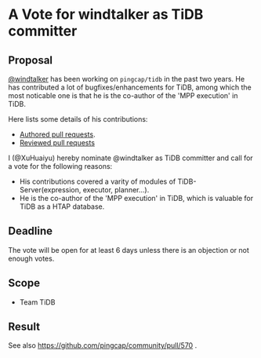 # A Vote for windtalker as TiDB committer

## Proposal

[@windtalker](https://github.com/windtalker) has been working on `pingcap/tidb` in the past two years. He has contributed a lot of bugfixes/enhancements for TiDB, among which the most noticable one is that he is the co-author of the 'MPP execution' in TiDB.

Here lists some details of his contributions:

* [Authored pull requests](https://github.com/pingcap/tidb/pulls?q=is%3Apr+author%3Awindtalker+is%3Aclosed).
* [Reviewed pull requests](https://github.com/pingcap/tidb/pulls?q=is%3Apr+reviewed-by%3Awindtalker)

I (@XuHuaiyu) hereby nominate @windtalker as TiDB committer and call for a vote for the following reasons:

* His contributions covered a varity of modules of TiDB-Server(expression, executor, planner...).
* He is the co-author of the 'MPP execution' in TiDB, which is valuable for TiDB as a HTAP database.

## Deadline

The vote will be open for at least 6 days unless there is an objection or not enough votes.

## Scope

* Team TiDB

## Result

See also https://github.com/pingcap/community/pull/570 .
